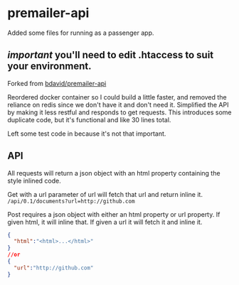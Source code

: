 # premailer-api

Added some files for running as a passenger app.  
## _important_ you'll need to edit .htaccess to suit your environment.

Forked from [bdavid/premailer-api](https://github.com/bdavid/premailer-api)

Reordered docker container so I could build a little faster, and removed the reliance on redis since we don't have it and don't need it.  Simplified the API by making it less restful and responds to get requests.  This introduces some duplicate code, but it's functional and like 30 lines total.

Left some test code in because it's not that important.

## API
All requests will return a json object with an html property containing the style inlined code.


Get with a url parameter of url will fetch that url and return inline it.
` /api/0.1/documents?url=http://github.com`

Post requires a json object with either an html property or url property.  If given html, it will inline that. If given a url it will fetch it and inline it.
```json
{
  "html":"<html>...</html>"
}
//or 
{
  "url":"http://github.com"
}
```
